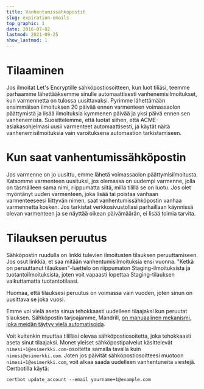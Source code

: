 ```yaml
---
title: Vanhentumissähköpostit
slug: expiration-emails
top_graphic: 1
date: 2016-07-02
lastmod: 2021-09-25
show_lastmod: 1
---
```



# Tilaaminen

Jos ilmoitat Let's Encryptille sähköpostiosoitteen, kun luot tiliäsi, teemme parhaamme lähettääksemme sinulle automaattisesti vanhenemisilmoitukset, kun varmennetta on tulossa uusittavaksi. Pyrimme lähettämään ensimmäisen ilmoituksen 20 päivää ennen varmenteen voimassaolon päättymistä ja lisää ilmoituksia kymmenen päivää ja yksi päivä ennen sen vanhenemista. Suosittelemme, että luotat siihen, että ACME-asiakasohjelmasi uusii varmenteet automaattisesti, ja käytät näitä vanhenemisilmoituksia vain varoituksena automaation tarkistamiseen.

# Kun saat vanhentumissähköpostin

Jos varmenne on jo uusittu, emme lähetä voimassaolon päättymisilmoitusta. Katsomme varmenteen uusituksi, jos olemassa on uudempi varmenne, jolla on täsmälleen sama nimi, riippumatta siitä, millä tilillä se on luotu. Jos olet myöntänyt uuden varmenteen, joka lisää tai poistaa vanhaan varmenteeseesi liittyvän nimen, saat vanhentumissähköpostin vanhaa varmennetta kosken. Jos tarkistat verkkosivustollasi parhaillaan käynnissä olevan varmenteen ja se näyttää oikean päivämäärän, ei lisää toimia tarvita.

# Tilauksen peruutus

Sähköpostin ruudulla on linkki tulevien ilmoitusten tilauksen peruuttamiseen. Jos osut linkkiä, et saa mitään vanhentumisilmoituksia ensi vuonna. "Ketkä on peruuttanut tilauksen"-luettelo on riippumaton Staging-ilmoituksista ja tuotantoilmoituksista, joten voit vapaasti lopettaa Staging-tilauksen vaikuttamatta tuotantotilaasi.

Huomaa, että tilauksesi peruutus on voimassa vain vuoden, joten sinun on uusittava se joka vuosi.

Emme voi vielä aseta sinua tehokkaasti uudelleen tilaajaksi kun peruutat tilauksen. Sähköpostin tarjoajamme, Mandrill, [on manuaalinen mekanismi, joka meidän täytyy vielä automatisoida](https://mandrill.zendesk.com/hc/en-us/articles/360039299913).

Voit kuitenkin muuttaa tililläsi olevaa sähköpostiosoitetta, joka tehokkaasti aseta sinut tilaajaksi. Monet yleiset sähköpostipalvelut käsittelevät `nimesi+1@esimerkki.com`-osoitetta samalla tavalla kuin `nimesi@esimerkki.com`. Joten jos päivität sähköpostiosoitteesi muotoon `nimesi+1@esimerkki.com`, voit alkaa saada uudelleen vanhentuneita viestejä. Certbotilla käytä:

`certbot update_account --email yourname+1@example.com`
